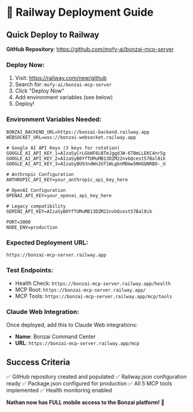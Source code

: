 # 🚀 Railway Deployment Guide

## Quick Deploy to Railway

**GitHub Repository**: https://github.com/mofy-ai/bonzai-mcp-server

### Deploy Now:
1. Visit: https://railway.com/new/github
2. Search for: `mofy-ai/bonzai-mcp-server`
3. Click "Deploy Now"
4. Add environment variables (see below)
5. Deploy!

### Environment Variables Needed:
```
BONZAI_BACKEND_URL=https://bonzai-backend.railway.app
WEBSOCKET_URL=wss://bonzai-websocket.railway.app

# Google AI API Keys (3 keys for rotation)
GOOGLE_AI_API_KEY_1=AIzaSyCrLGbHF6LBTmJggdJW-6TBmLLEKC4nr5g
GOOGLE_AI_API_KEY_2=AIzaSyB0YfTUMuMB13DZM22nvbQcest57Bal8ik
GOOGLE_AI_API_KEY_3=AIzaSyBU9JndWn2Uf1WLgbnMDmw5NHGQNRBO-_U

# Anthropic Configuration
ANTHROPIC_API_KEY=your_anthropic_api_key_here

# OpenAI Configuration  
OPENAI_API_KEY=your_openai_api_key_here

# Legacy compatibility
GEMINI_API_KEY=AIzaSyB0YfTUMuMB13DZM22nvbQcest57Bal8ik

PORT=3000
NODE_ENV=production
```

### Expected Deployment URL:
`https://bonzai-mcp-server.railway.app`

### Test Endpoints:
- Health Check: `https://bonzai-mcp-server.railway.app/health`
- MCP Root: `https://bonzai-mcp-server.railway.app/`
- MCP Tools: `https://bonzai-mcp-server.railway.app/mcp/tools`

### Claude Web Integration:
Once deployed, add this to Claude Web integrations:
- **Name**: Bonzai Command Center  
- **URL**: `https://bonzai-mcp-server.railway.app/mcp`

## Success Criteria
✅ GitHub repository created and populated
✅ Railway.json configuration ready
✅ Package.json configured for production
✅ All 5 MCP tools implemented
✅ Health monitoring enabled

**Nathan now has FULL mobile access to the Bonzai platform! 🎉**